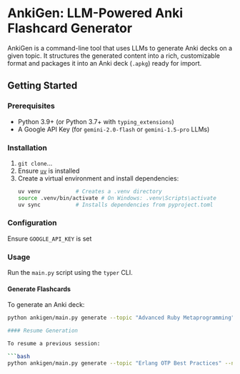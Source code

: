 # AnkiGen: LLM-Powered Anki Flashcard Generator

AnkiGen is a command-line tool that uses LLMs to generate Anki decks on a given topic. It structures the generated content into a rich, customizable format and packages it into an Anki deck (`.apkg`) ready for import.

## Getting Started

### Prerequisites

* Python 3.9+ (or Python 3.7+ with `typing_extensions`)
* A Google API Key (for `gemini-2.0-flash` or `gemini-1.5-pro` LLMs)

### Installation

1.  `git clone`...
2.  Ensure [`uv`](https://github.com/astral-sh/uv) is installed
3.  Create a virtual environment and install dependencies:
    ```bash
    uv venv           # Creates a .venv directory
    source .venv/bin/activate # On Windows: .venv\Scripts\activate
    uv sync           # Installs dependencies from pyproject.toml
    ```

### Configuration

Ensure `GOOGLE_API_KEY` is set

### Usage

Run the `main.py` script using the `typer` CLI.

#### Generate Flashcards

To generate an Anki deck:

```bash
python ankigen/main.py generate --topic "Advanced Ruby Metaprogramming" --num-cards 5

#### Resume Generation

To resume a previous session:

```bash
python ankigen/main.py generate --topic "Erlang OTP Best Practices" --num-cards 5 --session-id "my-session-id"
```
